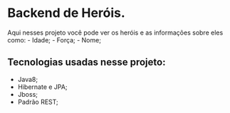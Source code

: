 # Backend de Heróis.
Aqui nesses projeto você pode ver os heróis e as informações sobre eles como:
    - Idade;
    - Força;
    - Nome;

## Tecnologias usadas nesse projeto:
 - Java8;
 - Hibernate e JPA;
 - Jboss;
 - Padrão REST;
